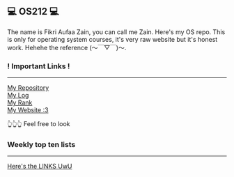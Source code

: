 ## 💻 OS212 💻
The name is Fikri Aufaa Zain, you can call me Zain. Here's my OS repo.
This is only for operating system courses, it's very raw website but it's honest work. Hehehe the reference (～￣▽￣)～.

### ! Important Links !  
- - -  
[My Repository](https://github.com/fikriazain/os212)  
[My Log](https://fikriazain.github.io/os212/TXT/mylog.txt)  
[My Rank](https://fikriazain.github.io/os212/TXT/myrank.txt)  
[My Website :3](https://azyain.herokuapp.com/)

👆👆👆 Feel free to look  

### Weekly top ten lists  
- - -  

[Here's the LINKS UwU](https://fikriazain.github.io/os212/LINKS/)  
